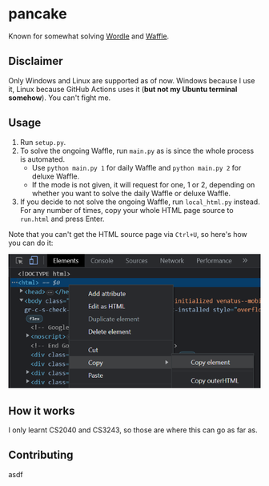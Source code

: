 # pancake

Known for somewhat solving [Wordle](https://www.nytimes.com/games/wordle/index.html) and [Waffle](https://wafflegame.net/).

## Disclaimer
Only Windows and Linux are supported as of now. Windows because I use it, Linux because GitHub Actions uses it (**but not my Ubuntu terminal somehow**). You can't fight me.

## Usage
1. Run `setup.py`.
1. To solve the ongoing Waffle, run `main.py` as is since the whole process is automated.
    - Use `python main.py 1` for daily Waffle and `python main.py 2` for deluxe Waffle.
    - If the mode is not given, it will request for one, 1 or 2, depending on whether you want to solve the daily Waffle or deluxe Waffle.
1. If you decide to not solve the ongoing Waffle, run `local_html.py` instead. For any number of times, copy your whole HTML page source to `run.html` and press Enter.

Note that you can't get the HTML source page via `Ctrl+U`, so here's how you can do it:

![nice](images/copy.png)

## How it works

I only learnt CS2040 and CS3243, so those are where this can go as far as.

## Contributing

asdf